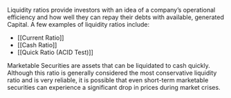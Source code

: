 Liquidity ratios provide investors with an idea of a company’s operational efficiency and how well they can repay their debts with available, generated Capital. A few examples of liquidity ratios include:

- [[Current Ratio]]
- [[Cash Ratio]]
- [[Quick Ratio (ACID Test)]]

Marketable Securities are assets that can be liquidated to cash quickly. 
Although this ratio is generally considered the most conservative liquidity ratio and is very reliable, it is possible that even short-term marketable securities can experience a significant drop in prices during market crises.